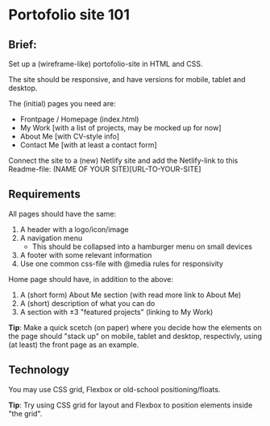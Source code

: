 # Portofolio site 101

## Brief:
Set up a (wireframe-like) portofolio-site in HTML and CSS.

The site should be responsive, and have versions for mobile, tablet and desktop.

The (initial) pages you need are:

* Frontpage / Homepage (index.html)
* My Work [with a list of projects, may be mocked up for now]
* About Me [with CV-style info]
* Contact Me [with at least a contact form]

Connect the site to a (new) Netlify site and add the Netlify-link to this Readme-file: (NAME OF YOUR SITE)[URL-TO-YOUR-SITE]

## Requirements

All pages should have the same: 
1. A header with a logo/icon/image
2. A navigation menu
    * This should be collapsed into a hamburger menu on small devices
3. A footer with some relevant information
4. Use one common css-file with @media rules for responsivity

Home page should have, in addition to the above:
1. A (short form) About Me section (with read more link to About Me)
2. A (short) description of what you can do
3. A section with ±3 "featured projects" (linking to My Work)

**Tip**: Make a quick scetch (on paper) where you decide how the elements on the page should "stack up" on mobile, tablet and desktop, respectivly, using (at least) the front page as an example.

## Technology

You may use CSS grid, Flexbox or old-school positioning/floats. 

**Tip**: Try using CSS grid for layout and Flexbox to position elements inside "the grid".
